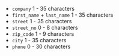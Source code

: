 * <code>company</code> 1 - 35 characters
* <code>first_name</code> + <code>last_name</code> 1 - 35 characters
* <code>street</code> 1 - 35 characters
* <code>street_no</code> 0 - 8 characters
* <code>zip_code</code> 1 - 9 characters
* <code>city</code> 1 - 35 characters
* <code>phone</code> 0 - 30 characters
